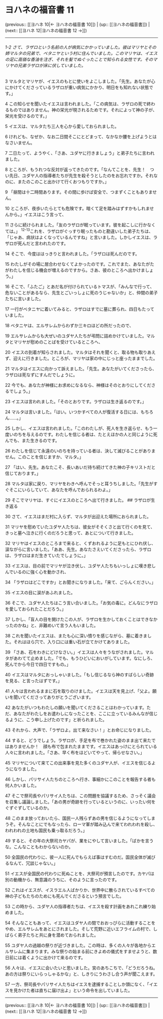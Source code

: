 # ヨハネの福音書 11

(previous:: [[ヨハネ 10|← ヨハネの福音書 10]]) | (up:: [[ヨハネの福音書]]) | (next:: [[ヨハネ 12|ヨハネの福音書 12 →]])

***
###### 1-2 さて、ラザロという名前の人が病気にかかっていました。彼はマリヤとその姉マルタの兄弟で、ベタニヤという村に住んでいました。このマリヤは、イエスの足に高価な香油を注ぎ、それを髪でぬぐったことで知られる女性です。そのマリヤの兄弟ラザロが床に伏していました。 

3 マルタとマリヤが、イエスのもとに使いをよこしました。「先生。あなたが心にかけてくださっているラザロが重い病気にかかり、明日をも知れない状態です。」 

4 この知らせを聞いたイエスは言われました。「この病気は、ラザロの死で終わるものではありません。神の栄光が現されるためです。それによって神の子が、栄光を受けるのです。」 

5 イエスは、マルタたち三人を心から愛しておられました。 

6 けれども、なぜか、なお二日間そこにとどまって、なかなか腰を上げようとはなさいません。 

7 二日たって、ようやく、「さあ、ユダヤに行きましょう」と弟子たちに言われました。 

8 ところが、もうれつな反対が返ってきたのです。「なんてことを、先生！　つい先日、ユダヤ人の指導者たちが先生を殺そうとしたのをお忘れですか。それなのに、またのこのこと出かけて行くおつもりですか。」 

9 「昼間は十二時間あります。その間に歩けば安全で、つまずくこともありません。 

10 ところが、夜歩いたらとても危険です。暗くて足を踏みはずすかもしれませんから。」イエスはこう言って、 

11 さらに続けられました。「友のラザロが眠っています。彼を起こしに行かなくては。」 <sup class="versenum">12-13</sup>これを、ラザロがぐっすり眠ったものと勘違いした弟子たちは、「じゃあ、病状はよくなっているんですね」と言いました。しかしイエスは、ラザロが死んだと言われたのです。 

14 そこで、今度ははっきりと言われました。「ラザロは死んだのです。 

15 わたしがその場に居合わせなくてよかったのです。これでまた、あなたがたがわたしを信じる機会が増えるのですから。さあ、彼のところへ出かけましょう。」 

16 そこで、「ふたご」とあだ名が付けられているトマスが、「みんなで行って、危ないことがあるなら、先生とごいっしょに死のうじゃないか」と、仲間の弟子たちに言いました。 

17 一行がベタニヤに着いてみると、ラザロはすでに墓に葬られ、四日もたっていました。 

18 ベタニヤは、エルサレムからわずか三キロほどの所だったので、 

19 エルサレムからも大ぜいのユダヤ人たちが弔問に詰めかけていました。マルタとマリヤが慰めのことばを受けているところへ、 

20 イエスの到着が知らされました。マルタはそれを聞くと、取る物も取りあえず、迎えに行きました。ところが、マリヤは家の中にじっと座ったままでした。 

21 マルタはイエスに向かって訴えました。「先生。あなたがいてくださったら、ラザロは死なずにすんだでしょうに。 

22 今でも、あなたが神様にお求めになるなら、神様はそのとおりにしてくださるでしょう。」 

23 イエスは言われました。「そのとおりです。ラザロは生き返るのです。」 

24 マルタは言いました。「はい。いつかすべての人が復活する日には、もちろん……。」 

25 しかし、イエスは言われました。「このわたしが、死人を生き返らせ、もう一度いのちを与えるのです。わたしを信じる者は、たとえほかの人と同じように死んでも、また生きるのです。 

26 わたしを信じて永遠のいのちを持っている者は、決して滅びることがありません。このことを信じますか、マルタ。」 

27 「はい、先生。あなたこそ、長いあいだ待ち続けてきた神の子キリストだと信じております。」 

28 マルタは家に戻り、マリヤをわきへ呼んでそっと耳うちしました。「先生がすぐそこにいらしていて、あなたを呼んでおられるわよ。」 

29 そこでマリヤは、すぐにイエスのところへ出て行きました。 ## ラザロが生き返る 

30 さて、イエスはまだ村に入らず、マルタが出迎えた場所におられました。 

31 マリヤを慰めていたユダヤ人たちは、彼女がそそくさと出て行くのを見て、きっと墓へ泣きに行くのだろうと思って、あとについて行きました。 

32 マリヤはイエスのところまで来ると、くずおれるように足もとにひれ伏し、涙ながらに言いました。「ああ、先生。あなたさえいてくださったら、ラザロは、ラザロはまだ生きていたでしょうに。」 

33 イエスは、目の前でマリヤが泣き伏し、ユダヤ人たちもいっしょに嘆き悲しんでいるのに強く心を動かされ、 

34 「ラザロはどこですか」とお聞きになりました。「来て、ごらんください。」 

35 イエスの目に涙があふれました。 

36 そこで、ユダヤ人たちはこう言い合いました。「お気の毒に。どんなにラザロを愛しておられたことだろう。」 

37 しかし、「盲人の目を開けたこの人が、ラザロを生かしておくことはできなかったのかね」と、非難めいて言う人もいました。 

38 これを聞いたイエスは、またも心に深い憤りを感じながら、墓に着きました。それはほら穴で、入り口には重い石が立てかけてありました。 

39 「さあ、石をわきにどけなさい。」イエスは人々をうながされました。マルタがあわてて止めました。「でも、もうひどいにおいがしています。なにしろ、死んでから今日で四日ですもの。」 

40 イエスはマルタにおっしゃいました。「もし信じるなら神のすばらしい奇跡を見る、と言ったはずです。」 

41 人々は言われるままに石を取りのけました。イエスは天を見上げ、「父よ。願いを聞いてくださってありがとうございます。 

42 あなたがいつもわたしの願いを聞いてくださることはわかっています。ただ、あなたがわたしをお遣わしになったことを、ここに立っているみんなが信じるように、こう申し上げたのです」と祈られました。 

43 それから、大声で、「ラザロよ。出て来なさい！」とお命じになりました。 

44 すると、どうでしょう。ラザロが、手足を布で巻かれた姿のまま出て来たではありませんか！　顔も布で包まれたままです。イエスはあっけにとられている人々に言われました。「さあ、早く布をほどいてやって、帰らせなさい。」 

45 マリヤについて来てこの出来事を見た多くのユダヤ人が、イエスを信じるようになりました。 

46 しかし、パリサイ人たちのところへ行き、事細かにこのことを報告する者も何人かいました。 

47 そこで祭司長やパリサイ人たちは、この問題を協議するため、さっそく議会を召集し議論しました。「あの男が奇跡を行っているというのに、いったい何をぐずぐずしているのか。 

48 このまま放っておいたら、国民一人残らずあの男を信じるようになってしまうぞ。そんなことにでもなったら、ローマ軍が踏み込んで来てわれわれを殺し、われわれの土地も国民も乗っ取るだろう。」 

49 すると、その年の大祭司カヤパが、業をにやして言いました。「ばかを言うな。こんなこともわからないのか。 

50 全国民の代わりに、彼一人に死んでもらえば事はすむのだ。国民全体が滅びるなんて、冗談じゃない。」 

51 イエスが全国民の代わりに死ぬことを、大祭司が預言したのです。カヤパは別の動機から、無意識のうちに、そのように言ったのです。 

52 これはイエスが、イスラエル人ばかりか、世界中に散らされているすべての神の子どもたちのためにも死んでくださるという預言でした。 

53 この時から、ユダヤ人の指導者たちは、イエスを殺す計画をあれこれ練り始めました。 

54 そんなこともあって、イエスはユダヤ人の間でおおっぴらに活動することをやめ、エルサレムをあとにされました。そして荒野に近いエフライムの村で、しばらく弟子たちと共に身を潜めておられました。 

55 ユダヤ人の過越の祭りが近づきました。この時は、多くの人々が各地からエルサレムに集まります。みな祭りの始まる前にきよめの儀式をすませようと、数日前には着くように出かけて来るのです。 

56 人々は、イエスに会いたいと思いました。宮のあちこちで、「どうだろうね。あの方は祭りにいらっしゃるかな」と、しきりにうわさし合う声が聞こえます。 

57 一方、祭司長やパリサイ人たちはイエスを逮捕することしか頭になく、「イエスを見かけた者は直ちに届け出よ」という命令を出していました。

***

(previous:: [[ヨハネ 10|← ヨハネの福音書 10]]) | (up:: [[ヨハネの福音書]]) | (next:: [[ヨハネ 12|ヨハネの福音書 12 →]])
